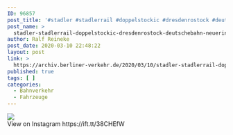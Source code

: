 ```yaml
---
ID: 96857
post_title: '#stadler #stadlerrail #doppelstockic #dresdenrostock #deutschebahn #neuerInterCity'
post_name: >
  stadler-stadlerrail-doppelstockic-dresdenrostock-deutschebahn-neuerintercity
author: Ralf Reineke
post_date: 2020-03-10 22:48:22
layout: post
link: >
  https://archiv.berliner-verkehr.de/2020/03/10/stadler-stadlerrail-doppelstockic-dresdenrostock-deutschebahn-neuerintercity/
published: true
tags: [ ]
categories:
  - Bahnverkehr
  - Fahrzeuge
---
```

<div><img src='https://scontent.cdninstagram.com/v/t51.2885-15/sh0.08/e35/s640x640/89696392_502653407078687_8344289599860875293_n.jpg?_nc_ht=scontent.cdninstagram.com&_nc_ohc=ACoi4DT33uYAX89U-Vq&oh=b54d1507ecd3090ba7429c3bbc01c95e&oe=5E9C27A6' style='max-width:600px;' /><br/><div>View on Instagram https://ift.tt/38CHEfW</div></div>